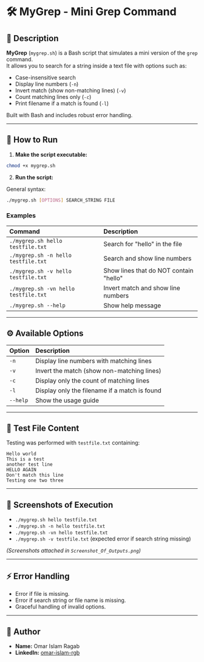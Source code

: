 
# 🛠️ MyGrep - Mini Grep Command

## 📄 Description

**MyGrep** (`mygrep.sh`) is a Bash script that simulates a mini version of the `grep` command.  
It allows you to search for a string inside a text file with options such as:

- Case-insensitive search
- Display line numbers (`-n`)
- Invert match (show non-matching lines) (`-v`)
- Count matching lines only (`-c`)
- Print filename if a match is found (`-l`)

Built with Bash and includes robust error handling.

---

## 🚀 How to Run

1. **Make the script executable:**

```bash
chmod +x mygrep.sh
```

2. **Run the script:**

General syntax:

```bash
./mygrep.sh [OPTIONS] SEARCH_STRING FILE
```

### Examples

| Command | Description |
|:--------|:------------|
| `./mygrep.sh hello testfile.txt` | Search for "hello" in the file |
| `./mygrep.sh -n hello testfile.txt` | Search and show line numbers |
| `./mygrep.sh -v hello testfile.txt` | Show lines that do NOT contain "hello" |
| `./mygrep.sh -vn hello testfile.txt` | Invert match and show line numbers |
| `./mygrep.sh --help` | Show help message |

---

## ⚙️ Available Options

| Option | Description |
|:-------|:------------|
| `-n` | Display line numbers with matching lines |
| `-v` | Invert the match (show non-matching lines) |
| `-c` | Display only the count of matching lines |
| `-l` | Display only the filename if a match is found |
| `--help` | Show the usage guide |

---

## 🧪 Test File Content

Testing was performed with `testfile.txt` containing:

```
Hello world
This is a test
another test line
HELLO AGAIN
Don't match this line
Testing one two three
```

---

## 📸 Screenshots of Execution

- `./mygrep.sh hello testfile.txt`
- `./mygrep.sh -n hello testfile.txt`
- `./mygrep.sh -vn hello testfile.txt`
- `./mygrep.sh -v testfile.txt` (expected error if search string missing)

*(Screenshots attached in `Screenshot_Of_Outputs.png`)*

---

## ⚡ Error Handling

- Error if file is missing.
- Error if search string or file name is missing.
- Graceful handling of invalid options.

---

## 👤 Author

- **Name:** Omar Islam Ragab
- **LinkedIn:** [omar-islam-rgb](https://www.linkedin.com/in/omar-islam-rgb)

